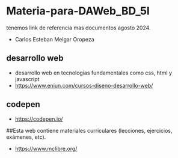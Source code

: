 # Materia-para-DAWeb_BD_5I
tenemos link de referencia mas documentos agosto  2024.
- Carlos Esteban Melgar Oropeza
## desarrollo web
- desarrollo web en tecnologias fundamentales como css, html y javascript
- https://www.eniun.com/cursos-diseno-desarrollo-web/

## codepen
- https://codepen.io/

##Esta web contiene materiales curriculares (lecciones, ejercicios, exámenes, etc).
- https://www.mclibre.org/
